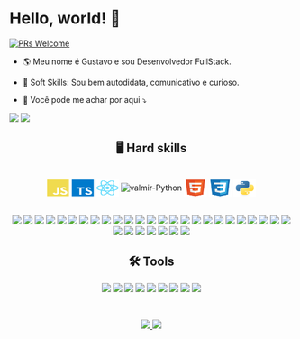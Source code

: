 # Hello, world! 🤟

[![PRs Welcome](https://img.shields.io/badge/PRs-welcome-blue.svg?style=flat&logo=github)](https://github.com/gustavomvs)

- 🌎 Meu nome é Gustavo e sou Desenvolvedor FullStack.

- 🧬 Soft Skills: Sou bem autodidata, comunicativo e curioso.

- 📧 Você pode me achar por aqui ⤵️

<div> 
  <a href = "mailto:g.gustavosouma" target="_blank"><img src="https://img.shields.io/badge/-Gmail-%23333?style=for-the-badge&logo=gmail&logoColor=white"></a>
  <a href="https://www.linkedin.com/in/gustavo-mouravs/" target="_blank">
    <img src="https://img.shields.io/badge/-LinkedIn-%230077B5?style=for-the-badge&logo=linkedin&logoColor=white" target="_blank">
  </a> 
 
</div>

<div align="center">
  <h2> 🖥️ Hard skills </h2>
  <div style="display: inline_block"><br>
  <img align="center" alt="valmir-Js" height="30" width="40" src="https://raw.githubusercontent.com/devicons/devicon/master/icons/javascript/javascript-plain.svg">
  <img align="center" alt="valmir-Ts" height="30" width="40" src="https://raw.githubusercontent.com/devicons/devicon/master/icons/typescript/typescript-plain.svg">
  <img align="center" alt="valmir-React" height="30" width="40" src="https://raw.githubusercontent.com/devicons/devicon/master/icons/react/react-original.svg">
  <img align="center" alt="valmir-Python" height="30" width="40" src="https://cdn.jsdelivr.net/gh/devicons/devicon/icons/nodejs/nodejs-original.svg" />  
  <img align="center" alt="valmir-HTML" height="30" width="40" src="https://raw.githubusercontent.com/devicons/devicon/master/icons/html5/html5-original.svg">
  <img align="center" alt="valmir-CSS" height="30" width="40" src="https://raw.githubusercontent.com/devicons/devicon/master/icons/css3/css3-original.svg">
  <img align="center" alt="valmir-Python" height="30" width="40" src="https://raw.githubusercontent.com/devicons/devicon/master/icons/python/python-original.svg">    
</div>
  <br/>
  <br/>
  <img src="https://img.shields.io/badge/-git-F05032?logo=git&logoColor=white&style=for-the-badge" />	
  <img src="https://img.shields.io/badge/-html-E34F26?logo=html5&logoColor=white&style=for-the-badge" />
  <img src="https://img.shields.io/badge/-css-1572B6?logo=css3&logoColor=white&style=for-the-badge" />
  <img src="https://img.shields.io/badge/-javascript-F7DF1E?logo=javascript&logoColor=white&style=for-the-badge" />
  <img src="https://img.shields.io/badge/-reactjs-61DAFB?logo=react&logoColor=white&style=for-the-badge" />
  <img src="https://img.shields.io/badge/-next.js-000000?logo=next.js&logoColor=white&style=for-the-badge" />
  <img src="https://img.shields.io/badge/-typescrypt-3178C6?logo=typescript&logoColor=white&style=for-the-badge" />
  <img src="https://img.shields.io/badge/-styled components-DB7093?logo=styled-components&logoColor=white&style=for-the-badge" />
  <img src="https://img.shields.io/badge/-nodejs-339933?logo=node.js&logoColor=white&style=for-the-badge" />
  <img src="https://img.shields.io/badge/-express-000000?logo=express&logoColor=white&style=for-the-badge" />
  <img src="https://img.shields.io/badge/-jwt-000000?logo=JSON Web Tokens&logoColor=white&style=for-the-badge" />
  <img src="https://img.shields.io/badge/-typeorm-FE0902?logo=typescript&logoColor=white&style=for-the-badge" />
  <img src="https://img.shields.io/badge/-jest-C21325?logo=jest&logoColor=white&style=for-the-badge" />
  <img src="https://img.shields.io/badge/-postgresql-4169E1?logo=postgresql&logoColor=white&style=for-the-badge" />
  <img src="https://img.shields.io/badge/-docker-2496ED?logo=docker&logoColor=white&style=for-the-badge" />
  <img src="https://img.shields.io/badge/-vercel-000000?logo=vercel&logoColor=white&style=for-the-badge" />
  <img src="https://img.shields.io/badge/-heroku-430098?logo=heroku&logoColor=white&style=for-the-badge" />
  <img src="https://img.shields.io/badge/-npm-CB3837?logo=npm&logoColor=white&style=for-the-badge" />
  <img src="https://img.shields.io/badge/-yarn-2C8EBB?logo=yarn&logoColor=white&style=for-the-badge" />
  <img src="https://img.shields.io/badge/-python-3776AB?logo=python&logoColor=white&style=for-the-badge" />
  <img src="https://img.shields.io/badge/-django-092E20?logo=django&logoColor=white&style=for-the-badge" />
  <img src="https://camo.githubusercontent.com/f7e3d0a0341bd1b2f5f5c930e6f3c8af3902d871982aeb10c268ef7fa5e0c810/68747470733a2f2f696d672e736869656c64732e696f2f7374617469632f76313f7374796c653d666f722d7468652d6261646765266d6573736167653d4d6963726f736f66742b5368617265506f696e7426636f6c6f723d303037384434266c6f676f3d4d6963726f736f66742b5368617265506f696e74266c6f676f436f6c6f723d464646464646266c6162656c3d">
  <img src="https://camo.githubusercontent.com/ed9428825aeaed8d8c99eb46d3c7d1c50ebd2d98e11aa7cea5a1f1ceaecda63e/68747470733a2f2f696d672e736869656c64732e696f2f7374617469632f76313f7374796c653d666f722d7468652d6261646765266d6573736167653d52656163742b486f6f6b2b466f726d26636f6c6f723d454335393930266c6f676f3d52656163742b486f6f6b2b466f726d266c6f676f436f6c6f723d464646464646266c6162656c3d">
  <img src="https://camo.githubusercontent.com/3a2650b6854cb790e3af41a1cefa87df32efc07aad12d0c0f128a7fbc5998ac3/68747470733a2f2f696d672e736869656c64732e696f2f7374617469632f76313f7374796c653d666f722d7468652d6261646765266d6573736167653d526564757826636f6c6f723d373634414243266c6f676f3d5265647578266c6f676f436f6c6f723d464646464646266c6162656c3d">
  <img src="https://camo.githubusercontent.com/7436ecde5696a856dd865d3fc81fa2612054f468e12fdb5d591e7a19a46fc9f7/68747470733a2f2f696d672e736869656c64732e696f2f7374617469632f76313f7374796c653d666f722d7468652d6261646765266d6573736167653d5361737326636f6c6f723d434336363939266c6f676f3d53617373266c6f676f436f6c6f723d464646464646266c6162656c3d">
  <img src="https://camo.githubusercontent.com/f7e3d0a0341bd1b2f5f5c930e6f3c8af3902d871982aeb10c268ef7fa5e0c810/68747470733a2f2f696d672e736869656c64732e696f2f7374617469632f76313f7374796c653d666f722d7468652d6261646765266d6573736167653d4d6963726f736f66742b5368617265506f696e7426636f6c6f723d303037384434266c6f676f3d4d6963726f736f66742b5368617265506f696e74266c6f676f436f6c6f723d464646464646266c6162656c3d">
  <img src="https://camo.githubusercontent.com/00c24d03159a604567a77fd6cf85557ff493b65ae9862564c807bf64b8febbc9/68747470733a2f2f696d672e736869656c64732e696f2f7374617469632f76313f7374796c653d666f722d7468652d6261646765266d6573736167653d4d6963726f736f66742b53514c2b53657276657226636f6c6f723d434332393237266c6f676f3d4d6963726f736f66742b53514c2b536572766572266c6f676f436f6c6f723d464646464646266c6162656c3d">
  <img src="https://camo.githubusercontent.com/55e335f8e7935fb4068c8dcd8c76aa527b06632983213b07325c450bef697690/68747470733a2f2f696d672e736869656c64732e696f2f7374617469632f76313f7374796c653d666f722d7468652d6261646765266d6573736167653d4d6963726f736f66742b506f776572506f696e7426636f6c6f723d423734373241266c6f676f3d4d6963726f736f66742b506f776572506f696e74266c6f676f436f6c6f723d464646464646266c6162656c3d">
  <img src="https://camo.githubusercontent.com/0accc9d4c1a29e0f1ae065f84f717394d62c965b00c6744a942596aa8f95c1ee/68747470733a2f2f696d672e736869656c64732e696f2f7374617469632f76313f7374796c653d666f722d7468652d6261646765266d6573736167653d4d6963726f736f66742b4f75746c6f6f6b26636f6c6f723d303037384434266c6f676f3d4d6963726f736f66742b4f75746c6f6f6b266c6f676f436f6c6f723d464646464646266c6162656c3d">
  <img src="https://camo.githubusercontent.com/6d555684ae0f4a630eea6c1608d008de5e70bf51d5b60a0860fb57407611913b/68747470733a2f2f696d672e736869656c64732e696f2f7374617469632f76313f7374796c653d666f722d7468652d6261646765266d6573736167653d4d6963726f736f66742b4f6e65447269766526636f6c6f723d303037384434266c6f676f3d4d6963726f736f66742b4f6e654472697665266c6f676f436f6c6f723d464646464646266c6162656c3d">
  <img src="https://camo.githubusercontent.com/ab4cab0a1c6420d4e3a0b0a799097043d81916281f36a5e66275d74c70b9de9a/68747470733a2f2f696d672e736869656c64732e696f2f7374617469632f76313f7374796c653d666f722d7468652d6261646765266d6573736167653d4d6963726f736f66742b457863656c26636f6c6f723d323137333436266c6f676f3d4d6963726f736f66742b457863656c266c6f676f436f6c6f723d464646464646266c6162656c3d">
  <img src="https://camo.githubusercontent.com/66f8aa66e55c21e68c5b1f062687cae0ce9f0f9d70e3c3ac9972039a9b53ce6b/68747470733a2f2f696d672e736869656c64732e696f2f7374617469632f76313f7374796c653d666f722d7468652d6261646765266d6573736167653d4d6963726f736f66742b4f666669636526636f6c6f723d443833423031266c6f676f3d4d6963726f736f66742b4f6666696365266c6f676f436f6c6f723d464646464646266c6162656c3d">

</div>

<div align="center">
  <h2> 🛠️ Tools </h2>
	
  <img src="https://img.shields.io/badge/-vscode-007ACC?logo=Visual Studio Code&logoColor=white&style=for-the-badge" />
  <img src="https://img.shields.io/badge/-notion-000000?logo=notion&logoColor=white&style=for-the-badge" />
  <img src="https://img.shields.io/badge/-figma-F24E1E?logo=figma&logoColor=white&style=for-the-badge" />
  <img src="https://img.shields.io/badge/-insomnia-4000BF?logo=insomnia&logoColor=white&style=for-the-badge" />
  <img src="https://img.shields.io/badge/-trello-0052CC?logo=trello&logoColor=white&style=for-the-badge" />
  <img src="https://img.shields.io/badge/gitlab%20ci-%23181717.svg?style=for-the-badge&logo=gitlab&logoColor=white" />
  <img src="https://camo.githubusercontent.com/a982542fdde09718b769dae611c070a14defaf2cec1ba06e64fc1b3e86a647a6/68747470733a2f2f696d672e736869656c64732e696f2f7374617469632f76313f7374796c653d666f722d7468652d6261646765266d6573736167653d50697826636f6c6f723d323232323232266c6f676f3d506978266c6f676f436f6c6f723d373742364138266c6162656c3d" />
  <img src="https://camo.githubusercontent.com/7170f2b11694c211616fec01be572d446b7b187a47396b3dbce4abc69c0eca75/68747470733a2f2f696d672e736869656c64732e696f2f7374617469632f76313f7374796c653d666f722d7468652d6261646765266d6573736167653d506f7765725368656c6c26636f6c6f723d353339314645266c6f676f3d506f7765725368656c6c266c6f676f436f6c6f723d464646464646266c6162656c3d" />
  <img src="https://camo.githubusercontent.com/a58f1c842a113bb5b0b16aee39fa952ab7047ace892e0558bc23ac81d1c35f92/68747470733a2f2f696d672e736869656c64732e696f2f7374617469632f76313f7374796c653d666f722d7468652d6261646765266d6573736167653d4d6963726f736f66742b5465616d7326636f6c6f723d363236344137266c6f676f3d4d6963726f736f66742b5465616d73266c6f676f436f6c6f723d464646464646266c6162656c3d">

##

<br/>

  <div align="center">
  <a href="https://github.com/gustavomvs">
  <img height="180em" src="https://github-readme-stats.vercel.app/api?username=gustavomvs&show_icons=true&theme=dracula&include_all_commits=true&count_private=true"/>
  <img height="180em" src="https://github-readme-stats.vercel.app/api/top-langs/?username=gustavomvs&layout=compact&langs_count=7&theme=dracula"/>
</div>

</div>
